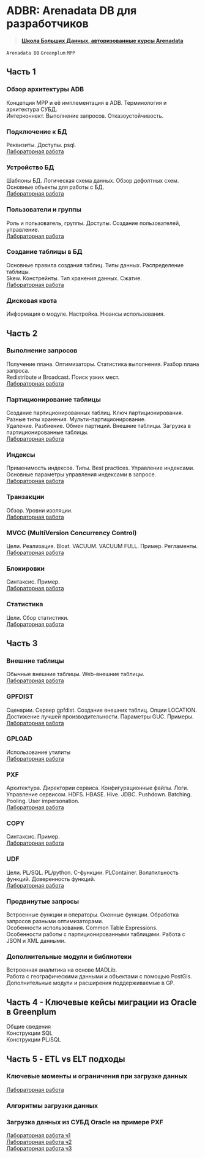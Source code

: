 # ADBR: Arenadata DB для разработчиков
> **[Школа Больших Данных, авторизованные курсы Arenadata](https://www.bigdataschool.ru/courses/adb-for-developers)**

`Arenadata DB` `Greenplum` `MPP`

## Часть 1

### Обзор архитектуры ADB
Концепция MPP и её имплементация в ADB. Терминология и архитектура СУБД. <br>
Интерконнект. Выполнение запросов. Отказоустойчивость.

### Подключение к БД
Реквизиты. Доступы. psql. <br>
[Лабораторная работа](practice_day1_lab1.md)

### Устройство БД
Шаблоны БД. Логическая схема данных. Обзор дефолтных схем. Основные объекты для работы с БД. <br>
[Лабораторная работа](practice_day1_lab2.md)

### Пользователи и группы
Роль и пользователь, группы. Доступы. Создание пользователей, управление. <br>
[Лабораторная работа](practice_day1_lab3.md)

### Создание таблицы в БД
Основные правила создания таблиц. Типы данных. Распределение таблицы.  <br>
Skew. Констрейнты. Тип хранения данных. Сжатие. <br>
[Лабораторная работа](practice_day1_lab4.md)

### Дисковая квота
Информация о модуле. Настройка. Нюансы использования.


## Часть 2

### Выполнение запросов
Получение плана. Оптимизаторы. Статистика выполнения. Разбор плана запроса.  <br>
Redistribute и Broadcast. Поиск узких мест. <br>
[Лабораторная работа](practice_day2_lab1.sql)

### Партиционирование таблицы
Создание партиционированных таблиц. Ключ партиционирования. Разные типы хранения. Мульти-партиционирование. <br> 
Удаление. Разбиение. Обмен партиций. Внешние таблицы. Загрузка в партиционированные таблицы. <br>
[Лабораторная работа](practice_day2_lab2.sql)

### Индексы
Применимость индексов. Типы. Best practices. Управление индексами. <br>
Основные параметры управления индексами в запросе. <br>
[Лабораторная работа](practice_day2_lab3.sql)

### Транзакции
Обзор. Уровни изоляции. <br>
[Лабораторная работа](practice_day2_lab4.sql)

### MVCC (MultiVersion Concurrency Control)
Цели. Реализация. Bloat. VACUUM. VACUUM FULL. Пример. Регламенты. <br>
[Лабораторная работа](practice_day2_lab5.sql)

### Блокировки
Синтаксис. Пример. <br>
[Лабораторная работа](practice_day2_lab6.sql)

### Статистика
Цели. Сбор статистики. <br>
[Лабораторная работа](practice_day2_lab7.sql)


## Часть 3

### Внешние таблицы
Обычные внешние таблицы. Web-внешние таблицы. <br>
[Лабораторная работа](practice_day3_lab1.sql)

### GPFDIST
Сценарии. Сервер gpfdist. Создание внешних таблиц. Опции LOCATION. <br>
Достижение лучшей производительности. Параметры GUC. Примеры. <br>
[Лабораторная работа](practice_day3_lab2.sql)

### GPLOAD
Использование утилиты <br>
[Лабораторная работа](practice_day3_lab3.sql)

### PXF
Архитектура. Директории сервиса. Конфигурационные файлы. Логи.  <br>
Управление сервисом. HDFS. HBASE. Hive. JDBC. Pushdown. Batching. Pooling. User impersonation. <br>
[Лабораторная работа](practice_day3_lab4.sql)

### COPY
Синтаксис. Пример. <br>
[Лабораторная работа](practice_day3_lab5.sql)

### UDF
Цели. PL/SQL. PL/python. C-функции. PLContainer. Волатильность функций. Доверенность функций. <br>
[Лабораторная работа](practice_day3_lab6.sql)

### Продвинутые запросы
Встроенные функции и операторы. Оконные функции. Обработка запросов разными оптимизаторами. <br>
Особенности использования. Common Table Expressions.  <br>
Особенности работы с партиционированными таблицами. Работа с JSON и XML данными.

### Дополнительные модули и библиотеки
Встроенная аналитика на основе MADLib.  <br>
Работа с географическими данными и объектами с помощью PostGis.  <br>
Дополнительные модули и расширения поддерживаемые в GP.


## Часть 4 - Ключевые кейсы миграции из Oracle в Greenplum
Общие сведения<br>
Конструкции SQL<br>
Конструкции PL/SQL<br>


## Часть 5 - ETL vs ELT подходы

### Ключевые моменты и ограничения при загрузке данных
[Лабораторная работа](practice_day4_lab1.sql)

### Алгоритмы загрузки данных

### Загрузка данных из СУБД Oracle на примере PXF
[Лабораторная работа ч1](practice_day4_lab2-1.sql) <br>
[Лабораторная работа ч2](practice_day4_lab2-2.sql) <br>
[Лабораторная работа ч3](practice_day4_lab2-3.sql)
